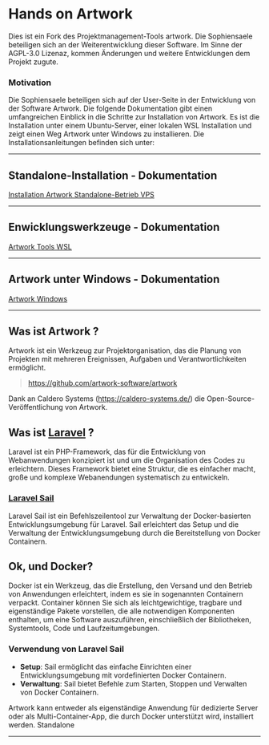 # Hands on Artwork

Dies ist ein Fork des Projektmanagement-Tools artwork.
Die Sophiensaele beteiligen sich an der Weiterentwicklung dieser Software. Im Sinne der AGPL-3.0 Lizenaz, kommen Änderungen und weitere Entwicklungen dem Projekt zugute.

### Motivation
Die Sophiensaele beteiligen sich auf der User-Seite in der Entwicklung von der Software Artwork.
 Die folgende Dokumentation gibt einen umfangreichen Einblick in die Schritte zur Installation von Artwork. Es ist die Installation unter einem Ubuntu-Server, 
 einer lokalen WSL Installation und zeigt einen Weg Artwork unter Windows zu installieren.
Die Installationsanleitungen befinden sich unter:

______________

## Standalone-Installation - Dokumentation

[Installation Artwork Standalone-Betrieb VPS](https://sophiensaele.github.io/artwork/Installation_Artwork%20_Standalone-Betrieb_VPS.html)

________________



## Enwicklungswerkzeuge - Dokumentation


[Artwork Tools WSL](https://sophiensaele.github.io/artwork/artwork_tools_WSL.html)

____________

## Artwork unter Windows - Dokumentation


[Artwork Windows](https://sophiensaele.github.io/artwork/artwork_windows.html)




________________

## Was ist Artwork ? 


Artwork ist ein Werkzeug zur Projektorganisation, das die Planung von Projekten mit mehreren Ereignissen, Aufgaben und Verantwortlichkeiten ermöglicht. 

> https://github.com/artwork-software/artwork



Dank an Caldero Systems (https://caldero-systems.de/) die Open-Source-Veröffentlichung von Artwork.




## Was ist [Laravel](https://laravel.com/) ?

Laravel ist ein PHP-Framework, das für die Entwicklung von Webanwendungen konzipiert ist und um die Organisation des Codes zu erleichtern. Dieses Framework bietet eine Struktur, die es einfacher macht, große und komplexe Webanendungen systematisch zu entwickeln.



### [Laravel Sail](https://laravel.com/docs/11.x/sail)

Laravel Sail ist ein Befehlszeilentool zur Verwaltung der Docker-basierten Entwicklungsumgebung für Laravel. Sail erleichtert das Setup und die Verwaltung der Entwicklungsumgebung durch die Bereitstellung von Docker Containern.

## Ok, und Docker?

Docker ist ein Werkzeug, das die Erstellung, den Versand und den Betrieb von Anwendungen erleichtert, indem es sie in sogenannten Containern verpackt. Container können Sie sich als leichtgewichtige, tragbare und eigenständige Pakete vorstellen, die alle notwendigen Komponenten enthalten, um eine Software auszuführen, einschließlich der Bibliotheken, Systemtools, Code und Laufzeitumgebungen.


### Verwendung von Laravel Sail

- **Setup**: Sail ermöglicht das einfache Einrichten einer Entwicklungsumgebung mit vordefinierten Docker Containern.
- **Verwaltung**: Sail bietet Befehle zum Starten, Stoppen und Verwalten von Docker Containern.




Artwork kann entweder als eigenständige Anwendung für dedizierte Server oder als Multi-Container-App, die durch Docker unterstützt wird, installiert werden.
Standalone


_______________________________

